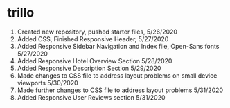 # trillo
1. Created new repository, pushed starter files, 5/26/2020
2.  Added CSS, Finished Responsive Header, 5/27/2020
3.  Added Responsive Sidebar Navigation and Index file, Open-Sans fonts 5/27/2020
4.  Added Responsive Hotel Overview Section 5/28/2020
5.  Added Responsive Description Section 5/29/2020
6.  Made changes to CSS file to address layout problems on small device viewports 5/30/2020
7.  Made further changes to CSS file to address layout problems 5/31/2020
8.  Added Responsive User Reviews section 5/31/2020
